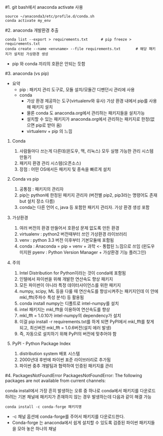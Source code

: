 #1. git bash에서 anaconda activate 사용
```
source ~/anaconda3/etc/profile.d/conda.sh
conda activate my_env
```

#2. anaconda 개발환경 추출
```
conda list --export > requirements.txt      # pip freeze > requirements.txt
conda create --name <envname> --file requirements.txt       # 해당 패키지가 설치된 가상환경 생성
```
- pip 와 conda 끼리의 호환은 안되는 듯함

#3. anaconda (vs pip)
- 요약
  + pip : 패키지 관리 도구로, 모듈 설치/모듈간 디펜던시 관리에 사용 
  + conda
    * 가상 환경 제공하는 도구(virtualenv와 유사) 가상 환경 내에서 pip를 사용해 패키지 설치
    * 물론 conda 도 anaconda.org에서 관리하는 패키지들을 설치가능
    * 설치할 수 있는 패키지가 anaconda.org에서 관리하는 패키지로 한정(없으면 pip로 받아 옴)
    * virtualenv + pip 의 느낌

1. Conda
    1) 사람들마다 쓰는게 다른데(윈도우, 맥, 리눅스) 모두 실행 가능한 관리 시스템 만들기
    2) 패키지 환경 관리 시스템(오픈소스)
    3) 장점 : 어떤 OS에서든 패키지 및 종속을 빠르게 설치

2. Conda vs pip
    1) 공통점 : 패키지의 관리자
    2) pip는 python에 한정된 패키지 관리자 (버전별 pip2, pip3라는 명령어도 존재 but 설치 장소 다름)
    3) conda는 다른 언어 c, java 등 포함한 패키지 관리자. 가상 환경 생성 포함

3. 가상환경
    1) 여러 버전의 환경 만들어서 호환성 문제 없도록 만든 환경
    2) virtualenv : python2 버전때부터 쓰인 가상환경 라이브러리
    3) venv : python 3.3 버전 이후부터 기본모듈에 포함됨
    4) conda : Anaconda = pip + venv + 과학 <- 통합된 느낌으로 쓰임
        (윈도우 미지원 pyenv : Python Version Manager + 가상환경 기능 플러그인)

4. 주의
    1) Intel Distribution for Python이라는 것이 conda에 포함됨
    2) 인텔에서 파이썬을 위해 개발한 연산속도 향상 패키지
    3) 모든 파이썬이 아니라 특정 데이터사이언스를 위한 패키지
    4) numpy, scipy, ML 등을 다룰 때 연산속도를 향상시켜주는 패키지인데 이 안에 mkl_fft(주파수 특성 분석) 등 활용됨
    5) conda install numpy는 디폴트로 intel-numpy를 설치
    6) intel 패키지는 mkl_fft을 이용하여 연산속도를 향상
    7) mkl_fft = 1.0.10가 intel-numpy의 dependency가 설치
    8) 이걸 pip install -r requirements.txt를 하게 되면 PyPI에서 mkl_fft를 찾게 되고, 최신버전 mkl_fft = 1.0.6버전(설치 에러 발생)
    9) 즉, 자동으로 설치하기 위해 PyPI의 버전에 맞추어야 함

5. PyPI - Python Package Index
    1) distribution system 배포 시스템
    2) 2000년대 후반에 파이썬 표준 라이브러리로 추가됨
    3) 파이썬 중추 개발팀과 협력하여 인증된 패키지를 관리
    
#4. PackagesNotFoundError
PackagesNotFoundError: The following packages are not available from current channels:

conda install에서 가장 흔히 발생하는 오류 중 하나로 
conda에서 패키지를 다운로드하려는 기본 채널에 패키지가 존재하지 않는 경우 발생하는데 다음과 같이 해결 가능
```
conda install -c conda-forge 패키지명
```
- -c 채널 옵션에 conda-forge를 주어서 패키지를 다운로드한다.
- Conda-forge 는 anaconda에서 쉽게 설치할 수 있도록 검증된 파이썬 패키지들을 모아 놓은 하나의 채널
